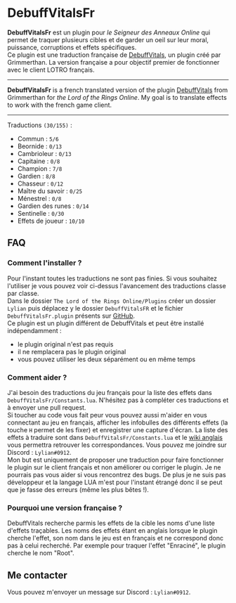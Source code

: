 # DebuffVitalsFr

**DebuffVitalsFr** est un plugin pour _le Seigneur des Anneaux Online_ qui permet de traquer plusieurs cibles et de garder un oeil sur leur moral, puissance, corruptions et effets spécifiques.  
Ce plugin est une traduction française de [DebuffVitals](https://github.com/grimmerthan/DebuffVitals), un plugin créé par Grimmerthan. La version française a pour objectif premier de fonctionner avec le client LOTRO français.

* * *

**DebuffVitalsFr** is a french translated version of the plugin [DebuffVitals](https://github.com/grimmerthan/DebuffVitals) from Grimmerthan for _the Lord of the Rings Online_. My goal is to translate effects to work with the french game client.

* * *

Traductions `(30/155)` :

-   Commun : `5/6`
-   Beornide : `0/13`
-   Cambrioleur : `0/13`
-   Capitaine : `0/8`
-   Champion : `7/8`
-   Gardien : `8/8`
-   Chasseur : `0/12`
-   Maître du savoir : `0/25`
-   Ménestrel : `0/8`
-   Gardien des runes : `0/14`
-   Sentinelle : `0/30`
-   Effets de joueur : `10/10`

## FAQ

### Comment l'installer ?

Pour l'instant toutes les traductions ne sont pas finies. Si vous souhaitez l'utiliser je vous  pouvez voir ci-dessus l'avancement des traductions classe par classe.  
Dans le dossier `The Lord of the Rings Online/Plugins` créer un dossier `Lylian` puis déplacez y le dossier `DebuffVitalsFR` et le fichier `DebuffVitalsFr.plugin` présents sur [GitHub](https://github.com/LilianHiault/DebuffVitalsFr.git).  
Ce plugin est un plugin différent de DebuffVitals et peut être installé indépendamment :

-   le plugin original n'est pas requis
-   il ne remplacera pas le plugin original
-   vous pouvez utiliser les deux séparément ou en même temps

### Comment aider ?

J'ai besoin des traductions du jeu français pour la liste des effets dans `DebuffVitalsFr/Constants.lua`. N'hésitez pas à compléter ces traductions et à envoyer une pull request.  
Si toucher au code vous fait peur vous pouvez aussi m'aider en vous connectant au jeu en français, afficher les infobulles des différents effets (la touche `H` permet de les fixer) et enregistrer une capture d'écran. La liste des effets à traduire sont dans `DebuffVitalsFr/Constants.lua` et le [wiki anglais](https://lotro-wiki.com/index.php/Skills#Class_Skills) vous permettra retrouver les correspondances. Vous pouvez me joindre sur Discord : `Lylian#0912`.  
Mon but est uniquement de proposer une traduction pour faire fonctionner le plugin sur le client français et non améliorer ou corriger le plugin. Je ne pourrais pas vous aider si vous rencontrez des bugs. De plus je ne suis pas développeur et la langage LUA m'est pour l'instant étrangé donc il se peut que je fasse des erreurs (même les plus bêtes !).

### Pourquoi une version française ?

DebuffVitals recherche parmis les effets de la cible les noms d'une liste d'effets traçables. Les noms des effets étant en anglais lorsque le plugin cherche l'effet, son nom dans le jeu est en français et ne correspond donc pas à celui recherché. Par exemple pour traquer l'effet "Enraciné", le plugin cherche le nom "Root".


## Me contacter

Vous pouvez m'envoyer un message sur Discord : `Lylian#0912`.
